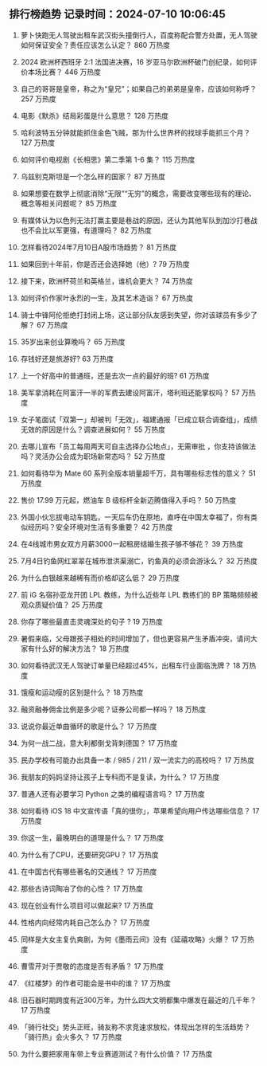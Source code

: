 
## 排行榜趋势 记录时间：2024-07-10 10:06:45
  
  1. 萝卜快跑无人驾驶出租车武汉街头撞倒行人，百度称配合警方处置，无人驾驶如何保证安全？责任应该怎么认定？ 860 万热度
    
  2. 2024 欧洲杯西班牙 2:1 法国进决赛，16 岁亚马尔欧洲杯破门创纪录，如何评价本场比赛？ 446 万热度
    
  3. 自己的哥哥是皇帝，称之为“皇兄”；如果自己的弟弟是皇帝，应该如何称呼？ 257 万热度
    
  4. 电影《默杀》结局彩蛋是什么意思？ 128 万热度
    
  5. 哈利波特五分钟就能抓住金色飞贼，那为什么世界杯的找球手能抓三个月？ 127 万热度
    
  6. 如何评价电视剧《长相思》第二季第 1-6 集？ 115 万热度
    
  7. 乌兹别克斯坦是一个怎么样的国家？ 87 万热度
    
  8. 如果想要在数学上彻底消除“无限”“无穷”的概念，需要改变哪些现有的理论、概念等相关问题呢？ 85 万热度
    
  9. 有媒体认为以色列无法打赢主要是巷战的原因，还认为其他军队到加沙打巷战也不会比以军更强，有道理吗？ 82 万热度
    
  10. 怎样看待2024年7月10日A股市场趋势？ 81 万热度
    
  11. 如果回到十年前，你是否还会选择她（他）? 79 万热度
    
  12. 接下来，欧洲杯荷兰和英格兰，谁机会更大？ 74 万热度
    
  13. 如何评价作家叶永烈的一生，及其艺术造诣？ 67 万热度
    
  14. 骑士中锋阿伦拒绝打封闭上场，这让部分队友感到失望，你对该球员有多少了解？ 67 万热度
    
  15. 35岁出来创业算晚吗？ 65 万热度
    
  16. 存钱好还是旅游好? 63 万热度
    
  17. 上一个好高中的普通班，还是去次一点的最好的班? 61 万热度
    
  18. 美军拿消耗在阿富汗一半的军费去建设阿富汗，塔利班还能掌权吗？ 57 万热度
    
  19. 女子笔面试「双第一」却被判「无效」，福建通报「已成立联合调查组」，成绩无效的原因是什么？调查进展如何？ 55 万热度
    
  20. 去哪儿宣布「员工每周两天可自主选择办公地点」，无需审批 ，你支持该做法吗？灵活办公会成为职场新常态吗？ 52 万热度
    
  21. 如何看待华为 Mate  60 系列全版本销量超千万，具有哪些标志性的意义？ 51 万热度
    
  22. 售价 17.99 万元起，燃油车 B 级标杆全新迈腾值得入手吗？ 50 万热度
    
  23. 外国小伙忘拔电动车钥匙，一天后车仍在原地，直呼在中国太幸福了，你有类似经历吗？安全环境对生活有多重要？ 42 万热度
    
  24. 在4线城市男女双方月薪3000一起租房结婚生孩子够不够花？ 39 万热度
    
  25. 7月4日钓鱼网红翠翠在城市泄洪渠溺亡，钓鱼真的必须会游泳么？ 32 万热度
    
  26. 为什么白银越来越稀有而价格却这么低？ 29 万热度
    
  27. 前 iG 名宿孙亚龙开团 LPL 教练，为什么近些年 LPL 教练们的 BP 策略频频被观众质疑价值？ 25 万热度
    
  28. 你存了哪些最直击灵魂深处的句子 ? 19 万热度
    
  29. 暑假来临，父母跟孩子相处的时间增加了，但也更容易产生矛盾冲突，请问大家有什么好的解决方法？ 18 万热度
    
  30. 如何看待武汉无人驾驶订单量已经超过45%，出租车行业面临洗牌？ 18 万热度
    
  31. 饿瘦和运动瘦的区别是什么？ 18 万热度
    
  32. 融资融券佣金比例是多少呢？证券公司都一样吗？ 18 万热度
    
  33. 说说你最近单曲循环的歌是什么？ 17 万热度
    
  34. 为何一战二战，意大利都倒戈背刺德国？ 17 万热度
    
  35. 民办学校有可能办出具备一本 / 985 / 211 / 双一流实力的高校吗？ 17 万热度
    
  36. 我朋友的妈妈坚持让孩子上专科而不是复读，为什么？ 17 万热度
    
  37. 普通人还有必要学习 Python 之类的编程语言吗？ 17 万热度
    
  38. 如何看待 iOS 18 中文宣传语「真的很你」，苹果希望向用户传达哪些信息？ 17 万热度
    
  39. 你这一生，最晚明白的道理是什么？ 17 万热度
    
  40. 为什么有了CPU，还要研究GPU？ 17 万热度
    
  41. 在中国古代有哪些著名的交通线？ 17 万热度
    
  42. 那些古诗词陶冶了你的心性？ 17 万热度
    
  43. 现在创业有什么项目可以做起来? 17 万热度
    
  44. 性格内向经常内耗自己怎么办？ 17 万热度
    
  45. 同样是大女主复仇爽剧，为何《墨雨云间》没有《延禧攻略》火爆？ 17 万热度
    
  46. 曹雪芹对于贾敬的态度是否有矛盾？ 17 万热度
    
  47. 《红楼梦》的作者可能会是书中的谁？ 17 万热度
    
  48. 旧石器时期跨度有近300万年，为什么四大文明都集中爆发在最近的几千年？ 17 万热度
    
  49. 「骑行社交」势头正旺，骑友称不求竞速求放松，体现出怎样的生活趋势？「骑行热」会火多久？ 17 万热度
    
  50. 为什么要把家用车带上专业赛道测试？有什么价值？ 17 万热度
    